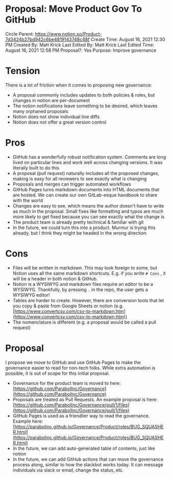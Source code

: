 # Proposal: Move Product Gov To GitHub

Circle Parent: https://www.notion.so/Product-7d3424b27bd942c6be4819143748c48f
Create Time: August 16, 2021 12:30 PM
Created By: Matt Krick
Last Edited By: Matt Krick
Last Edited Time: August 16, 2021 12:58 PM
Proposal?: Yes
Purpose: Improve governance

# Tension

There is a lot of friction when it comes to proposing new governance:

- A proposal commonly includes updates to both policies & roles, but changes in notion are per-document
- The notion notifications leave something to be desired, which leaves many orphaned proposals
- Notion does not show individual line diffs
- Notion does not offer a great version control

# Pros

- GitHub has a wonderfully robust notification system. Comments are long lived on particular lines and work well across changing versions. It was literally built to do this
- A proposal (pull request) naturally includes all the proposed changes, making is easy for all reviewers to see exactly what is changing
- Proposals and merges can trigger automated workflows
- GitHub Pages turns markdown documents into HTML documents that are hosted. We can create our own GitLab-esque handbook to share with the world
- Changes are easy to see, which means the author doesn't have to write as much in the proposal. Small fixes like formatting and typos are much more likely to get fixed because you can see exactly what the change is
- The product team is already pretty technical & familiar with git
- In the future, we could turn this into a product. Murmur is trying this already, but I think they might be headed in the wrong direction.

# Cons

- Files will be written in markdown. This may look foreign to some, but Notion uses all the same markdown shortcuts. E.g. if you write `# Cons` , it will be a header in both notion & GitHub.
- Notion is a WYSIWYG and markdown files require an editor to be a WYSIWYG. Thankfully, by pressing `.` in the repo, the user gets a WYSIWYG editor!
- Tables are harder to create. However, there are conversion tools that let you copy & paste from Google Sheets or notion (e.g. [https://www.convertcsv.com/csv-to-markdown.htm](https://www.convertcsv.com/csv-to-markdown.htm))
- The nomenclature is different (e.g. a proposal would be called a pull request)

# Proposal

I propose we move to GitHub and use GitHub Pages to make the governance easier to read for non-tech folks. While extra automation is possible, it is out of scope for this initial proposal.

- Governance for the product team is moved to here: [https://github.com/ParabolInc/Governance](https://github.com/ParabolInc/Governance)
- Proposals are treated as Pull Requests. An example proposal is here: [https://github.com/ParabolInc/Governance/pull/1/files](https://github.com/ParabolInc/Governance/pull/1/files)
- GitHub Pages is used as a friendlier way to read the governance. Example here: [https://parabolinc.github.io/Governance/Product/roles/BUG_SQUASHER.html](https://parabolinc.github.io/Governance/Product/roles/BUG_SQUASHER.html)
- In the future, we can add auto-generated table of contents, just like notion
- In the future, we can add GitHub actions that can move the governance process along, similar to how the slackbot works today. It can message individuals via slack or email, change the status, etc.
